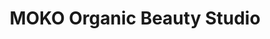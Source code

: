 ---
title: "MOKO Organic Beauty Studio"
url: /philadelphia/moko-organic-beauty-studio/
shop: Kosmetik
---